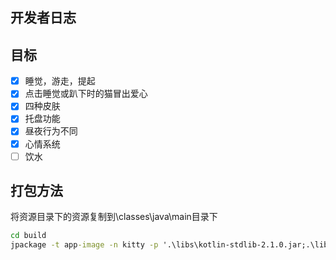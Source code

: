 ## 开发者日志

## 目标

- [x] 睡觉，游走，提起
- [x] 点击睡觉或趴下时的猫冒出爱心
- [x] 四种皮肤
- [x] 托盘功能
- [x] 昼夜行为不同
- [x] 心情系统
- [ ] 饮水

## 打包方法
将资源目录下的资源复制到\classes\java\main目录下

```cmd
cd build
jpackage -t app-image -n kitty -p '.\libs\kotlin-stdlib-2.1.0.jar;.\libs\annotations-13.0.jar;.\classes\java\main' -m me.cdh/me.cdh.MainKt --jlink-options '--compress zip-9 --no-header-files --strip-native-commands --no-man-pages --strip-debug' --java-options '-Xms50m -Xmx80m -XX:+UseZGC' --icon .\resources\main\kitty.ico --resource-dir .\resources\main
```